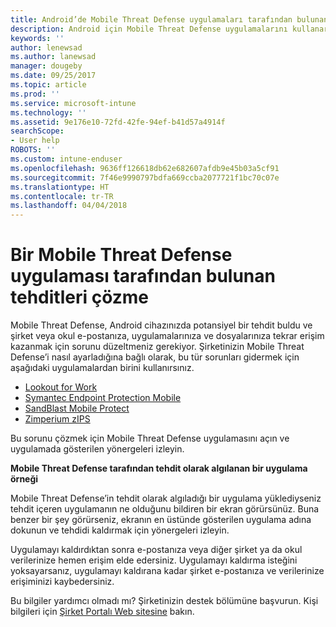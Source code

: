 ```yaml
---
title: Android’de Mobile Threat Defense uygulamaları tarafından bulunan tehditleri çözme | Microsoft Docs
description: Android için Mobile Threat Defense uygulamalarını kullanarak tehditleri çözmeyi öğrenin.
keywords: ''
author: lenewsad
ms.author: lanewsad
manager: dougeby
ms.date: 09/25/2017
ms.topic: article
ms.prod: ''
ms.service: microsoft-intune
ms.technology: ''
ms.assetid: 9e176e10-72fd-42fe-94ef-b41d57a4914f
searchScope:
- User help
ROBOTS: ''
ms.custom: intune-enduser
ms.openlocfilehash: 9636ff126618db62e682607afdb9e45b03a5cf91
ms.sourcegitcommit: 7f46e9990797bdfa669ccba2077721f1bc70c07e
ms.translationtype: HT
ms.contentlocale: tr-TR
ms.lasthandoff: 04/04/2018
---
```

# <a name="resolve-a-threat-found-by-a-mobile-threat-defense-app"></a>Bir Mobile Threat Defense uygulaması tarafından bulunan tehditleri çözme

Mobile Threat Defense, Android cihazınızda potansiyel bir tehdit buldu ve şirket veya okul e-postanıza, uygulamalarınıza ve dosyalarınıza tekrar erişim kazanmak için sorunu düzeltmeniz gerekiyor. Şirketinizin Mobile Threat Defense’i nasıl ayarladığına bağlı olarak, bu tür sorunları gidermek için aşağıdaki uygulamalardan birini kullanırsınız.

* [Lookout for Work](you-need-to-resolve-a-threat-found-by-lookout-for-work-android.md)
* [Symantec Endpoint Protection Mobile](you-need-to-resolve-a-threat-found-by-skycure-android.md)
* [SandBlast Mobile Protect](you-need-to-resolve-a-threat-found-by-checkpoint-android.md)
* [Zimperium zIPS](you-need-to-resolve-a-threat-found-by-zips-android.md)

Bu sorunu çözmek için Mobile Threat Defense uygulamasını açın ve uygulamada gösterilen yönergeleri izleyin.

**Mobile Threat Defense tarafından tehdit olarak algılanan bir uygulama örneği**

Mobile Threat Defense’in tehdit olarak algıladığı bir uygulama yüklediyseniz tehdit içeren uygulamanın ne olduğunu bildiren bir ekran görürsünüz. Buna benzer bir şey görürseniz, ekranın en üstünde gösterilen uygulama adına dokunun ve tehdidi kaldırmak için yönergeleri izleyin.

Uygulamayı kaldırdıktan sonra e-postanıza veya diğer şirket ya da okul verilerinize hemen erişim elde edersiniz. Uygulamayı kaldırma isteğini yoksayarsanız, uygulamayı kaldırana kadar şirket e-postanıza ve verilerinize erişiminizi kaybedersiniz.

Bu bilgiler yardımcı olmadı mı? Şirketinizin destek bölümüne başvurun. Kişi bilgileri için [Şirket Portalı Web sitesine](https://portal.manage.microsoft.com#HelpDeskDialog) bakın.


